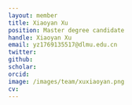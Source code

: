 ```yaml
---
layout: member
title: Xiaoyan Xu
position: Master degree candidate
handle: Xiaoyan Xu
email: yz1769135517@dlmu.edu.cn
twitter: 
github: 
scholar:
orcid: 
image: /images/team/xuxiaoyan.png
cv: 
---
```

